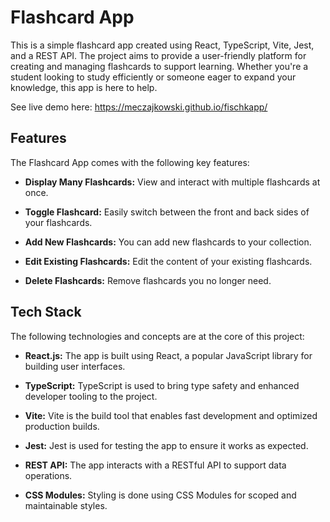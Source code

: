 # Flashcard App

This is a simple flashcard app created using React, TypeScript, Vite, Jest, and a REST API. The project aims to provide a user-friendly platform for creating and managing flashcards to support learning. Whether you're a student looking to study efficiently or someone eager to expand your knowledge, this app is here to help.

See live demo here: https://meczajkowski.github.io/fischkapp/

## Features

The Flashcard App comes with the following key features:

- **Display Many Flashcards:** View and interact with multiple flashcards at once.

- **Toggle Flashcard:** Easily switch between the front and back sides of your flashcards.

- **Add New Flashcards:** You can add new flashcards to your collection.

- **Edit Existing Flashcards:** Edit the content of your existing flashcards.

- **Delete Flashcards:** Remove flashcards you no longer need.

## Tech Stack

The following technologies and concepts are at the core of this project:

- **React.js:** The app is built using React, a popular JavaScript library for building user interfaces.

- **TypeScript:** TypeScript is used to bring type safety and enhanced developer tooling to the project.

- **Vite:** Vite is the build tool that enables fast development and optimized production builds.

- **Jest:** Jest is used for testing the app to ensure it works as expected.

- **REST API:** The app interacts with a RESTful API to support data operations.

- **CSS Modules:** Styling is done using CSS Modules for scoped and maintainable styles.
